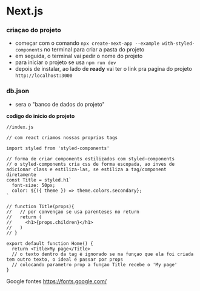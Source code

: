 # Next.js

### criaçao do projeto
- começar com o comando `npx create-next-app --example with-styled-components` no terminal para criar a pasta do projeto
- em seguida, o terminal vai pedir o nome do projeto
- para iniciar o projeto se usa `npm run dev`
- depois de instalar, ao lado de **ready** vai ter o link pra pagina do projeto `http://localhost:3000`


### db.json
- sera o "banco de dados do projeto"


**codigo do inicio do projeto**
```
//index.js

// com react criamos nossas proprias tags

import styled from 'styled-components'

// forma de criar components estilizados com styled-components
// o styled-components cria css de forma escopada, ao inves de adicionar class e estiliza-las, se estiliza a tag/component diretamente
const Title = styled.h1`
  font-size: 50px;
  color: ${({ theme }) => theme.colors.secondary};
`

// function Title(props){
//   // por convençao se usa parenteses no return
//   return (
//     <h1>{props.children}</h1>
//   ) 
// }

export default function Home() {
  return <Title>My page</Title>
  // o texto dentro da tag é ignorado se na funçao que ela foi criada tem outro texto, o ideal é passar por props
  // colocando parametro prop a funçao Title recebe o 'My page'
}
```

Google fontes https://fonts.google.com/

